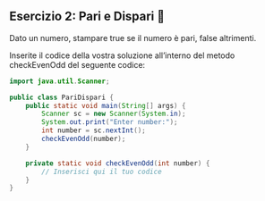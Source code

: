## Esercizio 2: Pari e Dispari 🛴

Dato un numero, stampare true se il numero è pari, false altrimenti.

Inserite il codice della vostra soluzione all’interno del metodo checkEvenOdd del seguente codice:

```java
import java.util.Scanner;

public class PariDispari {
    public static void main(String[] args) {
        Scanner sc = new Scanner(System.in);
        System.out.print("Enter number:");
        int number = sc.nextInt();
        checkEvenOdd(number);
    }

    private static void checkEvenOdd(int number) {
        // Inserisci qui il tuo codice
    }
}